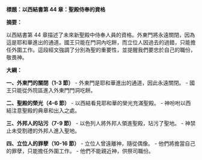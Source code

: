 **標題：以西結書第 44 章：聖殿侍奉的資格**

**摘要：**

以西結書第 44 章描述了未來新聖殿中侍奉人員的資格。外東門將永遠關閉，因為這是耶和華進出的通道。國王只能在門洞內吃餅，而立位人因過去的過錯，只能擔任外圍工作。這段經文強調了分別為聖的重要性，並提醒我們要忠於自己的職份，敬畏神。

**大綱：**

**一、外東門的關閉（1-3 節）**
    - 外東門是耶和華進出的通道，因此永遠關閉。
    - 國王只能從外院區進入外東門門洞吃餅。

**二、聖殿的榮光（4-6 節）**
    - 以西結看見耶和華的榮光充滿聖殿。
    - 神吩咐以西結注意聖殿的典章和出入之處。

**三、外邦人的玷污（7-9 節）**
    - 以色列人將外邦人領進聖殿，玷污了聖地。
    - 神禁止未受割禮的外邦人進入聖地。

**四、立位人的罪孽（10-16 節）**
    - 立位人曾遠離神，隨從偶像。
    - 他們將擔當自己的罪孽，只能擔任外圍工作。
    - 他們不能親近神，供祭司職份。